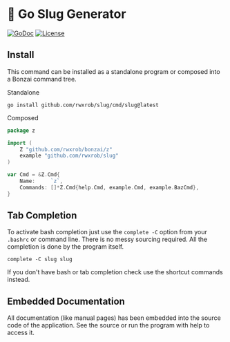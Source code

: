 # 🌳 Go Slug Generator

[![GoDoc](https://godoc.org/github.com/rwxrob/slug?status.svg)](https://godoc.org/github.com/rwxrob/slug)
[![License](https://img.shields.io/badge/license-Apache2-brightgreen.svg)](LICENSE)

## Install

This command can be installed as a standalone program or composed into a
Bonzai command tree.

Standalone

```
go install github.com/rwxrob/slug/cmd/slug@latest
```

Composed

```go
package z

import (
	Z "github.com/rwxrob/bonzai/z"
	example "github.com/rwxrob/slug"
)

var Cmd = &Z.Cmd{
	Name:     `z`,
	Commands: []*Z.Cmd{help.Cmd, example.Cmd, example.BazCmd},
}
```

## Tab Completion

To activate bash completion just use the `complete -C` option from your
`.bashrc` or command line. There is no messy sourcing required. All the
completion is done by the program itself.

```
complete -C slug slug
```

If you don't have bash or tab completion check use the shortcut
commands instead.

## Embedded Documentation

All documentation (like manual pages) has been embedded into the source
code of the application. See the source or run the program with help to
access it.

